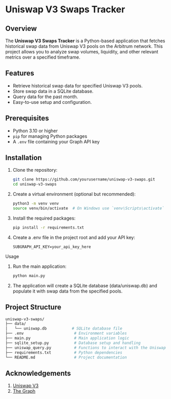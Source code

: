 # Uniswap V3 Swaps Tracker

## Overview

The **Uniswap V3 Swaps Tracker** is a Python-based application that fetches historical swap data from Uniswap V3 pools on the Arbitrum network. This project allows you to analyze swap volumes, liquidity, and other relevant metrics over a specified timeframe.

## Features

- Retrieve historical swap data for specified Uniswap V3 pools.
- Store swap data in a SQLite database.
- Query data for the past month.
- Easy-to-use setup and configuration.

## Prerequisites

- Python 3.10 or higher
- `pip` for managing Python packages
- A `.env` file containing your Graph API key

## Installation

1. Clone the repository:

   ```bash
   git clone https://github.com/yourusername/uniswap-v3-swaps.git
   cd uniswap-v3-swaps

   ```

2. Create a virtual environment (optional but recommended):

   ```bash
   python3 -m venv venv
   source venv/bin/activate  # On Windows use `venv\Scripts\activate`
   ```

3. Install the required packages:

   ```bash
   pip install -r requirements.txt
   ```

4. Create a .env file in the project root and add your API key:

   ```plaintext
   SUBGRAPH_API_KEY=your_api_key_here
   ```

Usage

1. Run the main application:

   ```bash
   python main.py
   ```

2. The application will create a SQLite database (data/uniswap.db) and populate it with swap data from the specified pools.

## Project Structure

```bash
uniswap-v3-swaps/
├── data/
│   └── uniswap.db           # SQLite database file
├── .env                      # Environment variables
├── main.py                   # Main application logic
├── sqlite_setup.py           # Database setup and handling
├── uniswap_query.py          # Functions to interact with the Uniswap V3 subgraph
├── requirements.txt          # Python dependencies
└── README.md                 # Project documentation
```

## Acknowledgements

1. [Uniswap V3](https://app.uniswap.org/)
2. [The Graph](https://thegraph.com/)
